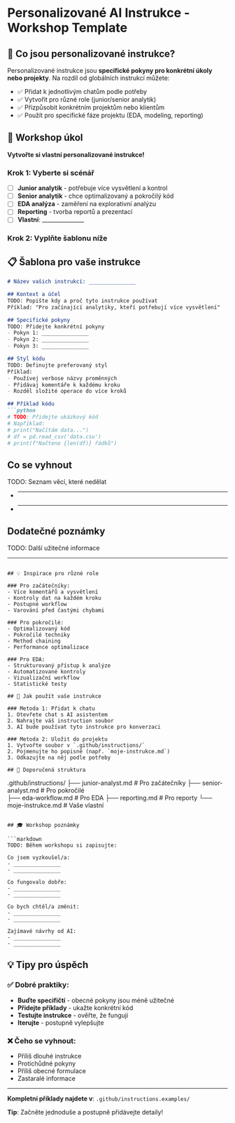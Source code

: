# Personalizované AI Instrukce - Workshop Template

## 🎯 Co jsou personalizované instrukce?

Personalizované instrukce jsou **specifické pokyny pro konkrétní úkoly nebo projekty**. Na rozdíl od globálních instrukcí můžete:

- ✅ Přidat k jednotlivým chatům podle potřeby
- ✅ Vytvořit pro různé role (junior/senior analytik)
- ✅ Přizpůsobit konkrétním projektům nebo klientům
- ✅ Použít pro specifické fáze projektu (EDA, modeling, reporting)

## 📝 Workshop úkol

**Vytvořte si vlastní personalizované instrukce!**

### Krok 1: Vyberte si scénář
- [ ] **Junior analytik** - potřebuje více vysvětlení a kontrol
- [ ] **Senior analytik** - chce optimalizovaný a pokročilý kód  
- [ ] **EDA analýza** - zaměření na explorativní analýzu
- [ ] **Reporting** - tvorba reportů a prezentací
- [ ] **Vlastní**: _______________

### Krok 2: Vyplňte šablonu níže

## 📋 Šablona pro vaše instrukce

```markdown
# Název vašich instrukcí: _______________

## Kontext a účel
TODO: Popište kdy a proč tyto instrukce používat
Příklad: "Pro začínající analytiky, kteří potřebují více vysvětlení"

## Specifické pokyny
TODO: Přidejte konkrétní pokyny
- Pokyn 1: _______________
- Pokyn 2: _______________
- Pokyn 3: _______________

## Styl kódu
TODO: Definujte preferovaný styl
Příklad:
- Používej verbose názvy proměnných
- Přidávaj komentáře k každému kroku
- Rozděl složité operace do více kroků

## Příklad kódu
```python
# TODO: Přidejte ukázkový kód
# Například:
# print("Načítám data...")
# df = pd.read_csv('data.csv')
# print(f"Načteno {len(df)} řádků")
```

## Co se vyhnout
TODO: Seznam věcí, které nedělat
- _______________
- _______________

## Dodatečné poznámky
TODO: Další užitečné informace
_______________
```

## 💡 Inspirace pro různé role

### Pro začátečníky:
- Více komentářů a vysvětlení
- Kontroly dat na každém kroku
- Postupné workflow
- Varování před častými chybami

### Pro pokročilé:
- Optimalizovaný kód
- Pokročilé techniky
- Method chaining
- Performance optimalizace

### Pro EDA:
- Strukturovaný přístup k analýze
- Automatizované kontroly
- Vizualizační workflow
- Statistické testy

## 🔧 Jak použít vaše instrukce

### Metoda 1: Přidat k chatu
1. Otevřete chat s AI asistentem
2. Nahrajte váš instruction soubor
3. AI bude používat tyto instrukce pro konverzaci

### Metoda 2: Uložit do projektu
1. Vytvořte soubor v `.github/instructions/`
2. Pojmenujte ho popisně (např. `moje-instrukce.md`)
3. Odkazujte na něj podle potřeby

## 📁 Doporučená struktura

```
.github/instructions/
├── junior-analyst.md      # Pro začátečníky
├── senior-analyst.md      # Pro pokročilé  
├── eda-workflow.md        # Pro EDA
├── reporting.md           # Pro reporty
└── moje-instrukce.md      # Vaše vlastní
```

## 🎓 Workshop poznámky

```markdown
TODO: Během workshopu si zapisujte:

Co jsem vyzkoušel/a:
- _______________
- _______________

Co fungovalo dobře:
- _______________
- _______________

Co bych chtěl/a změnit:
- _______________
- _______________

Zajímavé návrhy od AI:
- _______________
- _______________
```

## 💡 Tipy pro úspěch

### ✅ Dobré praktiky:
- **Buďte specifičtí** - obecné pokyny jsou méně užitečné
- **Přidejte příklady** - ukažte konkrétní kód
- **Testujte instrukce** - ověřte, že fungují
- **Iterujte** - postupně vylepšujte

### ❌ Čeho se vyhnout:
- Příliš dlouhé instrukce
- Protichůdné pokyny  
- Příliš obecné formulace
- Zastaralé informace

---

**Kompletní příklady najdete v**: `.github/instructions.examples/`

**Tip**: Začněte jednoduše a postupně přidávejte detaily!
